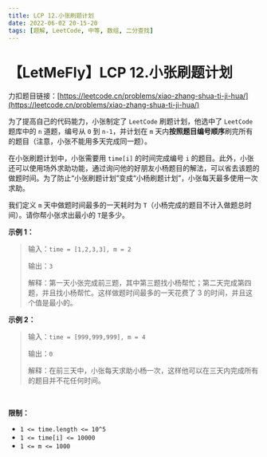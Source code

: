 ```yaml
---
title: LCP 12.小张刷题计划
date: 2022-06-02 20-15-20
tags: [题解, LeetCode, 中等, 数组, 二分查找]
---
```


# 【LetMeFly】LCP 12.小张刷题计划

力扣题目链接：[https://leetcode.cn/problems/xiao-zhang-shua-ti-ji-hua/](https://leetcode.cn/problems/xiao-zhang-shua-ti-ji-hua/)

<p>为了提高自己的代码能力，小张制定了 <code>LeetCode</code> 刷题计划，他选中了 <code>LeetCode</code> 题库中的 <code>n</code> 道题，编号从 <code>0</code> 到 <code>n-1</code>，并计划在 <code>m</code> 天内<strong>按照题目编号顺序</strong>刷完所有的题目（注意，小张不能用多天完成同一题）。</p>

<p>在小张刷题计划中，小张需要用 <code>time[i]</code> 的时间完成编号 <code>i</code> 的题目。此外，小张还可以使用场外求助功能，通过询问他的好朋友小杨题目的解法，可以省去该题的做题时间。为了防止&ldquo;小张刷题计划&rdquo;变成&ldquo;小杨刷题计划&rdquo;，小张每天最多使用一次求助。</p>

<p>我们定义 <code>m</code> 天中做题时间最多的一天耗时为 <code>T</code>（小杨完成的题目不计入做题总时间）。请你帮小张求出最小的 <code>T</code>是多少。</p>

<p><strong>示例 1：</strong></p>

<blockquote>
<p>输入：<code>time = [1,2,3,3], m = 2</code></p>

<p>输出：<code>3</code></p>

<p>解释：第一天小张完成前三题，其中第三题找小杨帮忙；第二天完成第四题，并且找小杨帮忙。这样做题时间最多的一天花费了 3 的时间，并且这个值是最小的。</p>
</blockquote>

<p><strong>示例 2：</strong></p>

<blockquote>
<p>输入：<code>time = [999,999,999], m = 4</code></p>

<p>输出：<code>0</code></p>

<p>解释：在前三天中，小张每天求助小杨一次，这样他可以在三天内完成所有的题目并不花任何时间。</p>
</blockquote>

<p>&nbsp;</p>

<p><strong>限制：</strong></p>

<ul>
	<li><code>1 &lt;= time.length &lt;= 10^5</code></li>
	<li><code>1 &lt;= time[i] &lt;= 10000</code></li>
	<li><code>1 &lt;= m &lt;= 1000</code></li>
</ul>


    